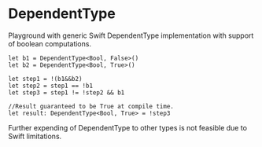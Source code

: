 # DependentType

Playground with generic Swift DependentType implementation with support of boolean computations.

```
let b1 = DependentType<Bool, False>()
let b2 = DependentType<Bool, True>()

let step1 = !(b1&&b2)
let step2 = step1 == !b1
let step3 = step1 != !step2 && b1

//Result guaranteed to be True at compile time.
let result: DependentType<Bool, True> = !step3
```

Further expending of DependentType to other types is not feasible due to Swift limitations.
